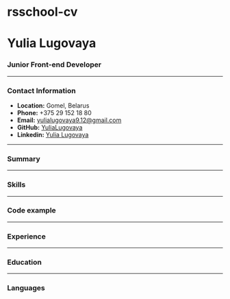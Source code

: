 # rsschool-cv

# Yulia Lugovaya

### Junior Front-end Developer

**********

### Contact Information

* **Location:** Gomel, Belarus
* **Phone:** +375 29 152 18 80
* **Email:** yulialugovaya9.12@gmail.com
* **GitHub:** [YuliaLugovaya](https://github.com/YuliaLugovaya)
* **Linkedin:** [Yulia Lugovaya](https://www.linkedin.com/in/%D1%8E%D0%BB%D0%B8%D1%8F-%D0%BB%D1%83%D0%B3%D0%BE%D0%B2%D0%B0%D1%8F-b8ab19256/)

**********

### Summary

**********

### Skills

**********

### Code example

**********

### Experience

**********

### Education

**********

### Languages